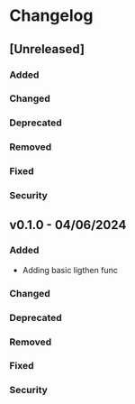 # Changelog

## [Unreleased]

### Added
### Changed
### Deprecated
### Removed
### Fixed
### Security

## v0.1.0 - 04/06/2024

### Added
- Adding basic ligthen func
### Changed
### Deprecated
### Removed
### Fixed
### Security
